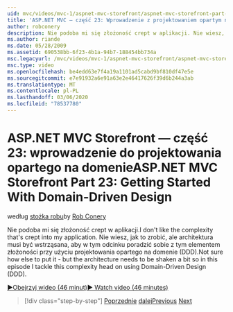 ```yaml
---
uid: mvc/videos/mvc-1/aspnet-mvc-storefront/aspnet-mvc-storefront-part-23-getting-started-with-domain-driven-design
title: 'ASP.NET MVC — część 23: Wprowadzenie z projektowaniem opartym na domenie | Microsoft Docs'
author: robconery
description: Nie podoba mi się złożoność crept w aplikacji. Nie wiesz, jak to zrobić, a w tym odcinku architektura musi być wstrząsana...
ms.author: riande
ms.date: 05/28/2009
ms.assetid: 690538bb-6f23-4b1a-94b7-188454bb734a
msc.legacyurl: /mvc/videos/mvc-1/aspnet-mvc-storefront/aspnet-mvc-storefront-part-23-getting-started-with-domain-driven-design
msc.type: video
ms.openlocfilehash: be4edd63e7f4a19a1101ad5cabd9bf810df47e5e
ms.sourcegitcommit: e7e91932a6e91a63e2e46417626f39d6b244a3ab
ms.translationtype: MT
ms.contentlocale: pl-PL
ms.lasthandoff: 03/06/2020
ms.locfileid: "78537780"
---
```

# <a name="aspnet-mvc-storefront-part-23-getting-started-with-domain-driven-design"></a><span data-ttu-id="40a06-104">ASP.NET MVC Storefront — część 23: wprowadzenie do projektowania opartego na domenie</span><span class="sxs-lookup"><span data-stu-id="40a06-104">ASP.NET MVC Storefront Part 23: Getting Started With Domain-Driven Design</span></span>

<span data-ttu-id="40a06-105">według [stożka robu](https://github.com/robconery)</span><span class="sxs-lookup"><span data-stu-id="40a06-105">by [Rob Conery](https://github.com/robconery)</span></span>

<span data-ttu-id="40a06-106">Nie podoba mi się złożoność crept w aplikacji.</span><span class="sxs-lookup"><span data-stu-id="40a06-106">I don't like the complexity that's crept into my application.</span></span> <span data-ttu-id="40a06-107">Nie wiesz, jak to zrobić, ale architektura musi być wstrząsana, aby w tym odcinku poradzić sobie z tym elementem złożoności przy użyciu projektowania opartego na domenie (DDD).</span><span class="sxs-lookup"><span data-stu-id="40a06-107">Not sure how else to put it - but the architecture needs to be shaken a bit so in this episode I tackle this complexity head on using Domain-Driven Design (DDD).</span></span>

[<span data-ttu-id="40a06-108">&#9654;Obejrzyj wideo (46 minut)</span><span class="sxs-lookup"><span data-stu-id="40a06-108">&#9654; Watch video (46 minutes)</span></span>](https://channel9.msdn.com/Blogs/ASP-NET-Site-Videos/aspnet-mvc-storefront-part-23-getting-started-with-domain-driven-design)

> [!div class="step-by-step"]
> <span data-ttu-id="40a06-109">[Poprzednie](aspnet-mvc-storefront-part-22-restructuring-rerouting-and-paypal.md)
> [dalej](aspnet-mvc-storefront-part-24-finis.md)</span><span class="sxs-lookup"><span data-stu-id="40a06-109">[Previous](aspnet-mvc-storefront-part-22-restructuring-rerouting-and-paypal.md)
[Next](aspnet-mvc-storefront-part-24-finis.md)</span></span>
